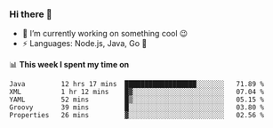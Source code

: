 ### Hi there 👋

<!--
**nodejh/nodejh** is a ✨ _special_ ✨ repository because its `README.md` (this file) appears on your GitHub profile.

Here are some ideas to get you started:

- 🔭 I’m currently working on ...
- 🌱 I’m currently learning ...
- 👯 I’m looking to collaborate on ...
- 🤔 I’m looking for help with ...
- 💬 Ask me about ...
- 📫 How to reach me: ...
- 😄 Pronouns: ...
- ⚡ Fun fact: ...
-->

- 🔭 I’m currently working on something cool :wink:
- ⚡ Languages: Node.js, Java, Go :thought_balloon:

📊 **This week I spent my time on**

<!--START_SECTION:waka-->
```text
Java         12 hrs 17 mins  ██████████████████░░░░░░░   71.89 % 
XML          1 hr 12 mins    █▓░░░░░░░░░░░░░░░░░░░░░░░   07.04 % 
YAML         52 mins         █▒░░░░░░░░░░░░░░░░░░░░░░░   05.15 % 
Groovy       39 mins         █░░░░░░░░░░░░░░░░░░░░░░░░   03.80 % 
Properties   26 mins         ▓░░░░░░░░░░░░░░░░░░░░░░░░   02.56 % 
```
<!--END_SECTION:waka-->


<!--
:traffic_light: **Visitors**

![visitors](https://visitor-badge.glitch.me/badge?page_id=nodejh.nodejh)
-->
